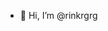 - 👋 Hi, I’m @rinkrgrg


<!---
rinkrgrg/rinkrgrg is a ✨ special ✨ repository because its `README.md` (this file) appears on your GitHub profile.
You can click the Preview link to take a look at your changes.
--->
